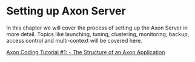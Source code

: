 # Setting up Axon Server

In this chapter we will cover the process of setting up the Axon Server in more detail.
Topics like launching, tuning, clustering, monitoring, backup, access control and multi-context will be covered here.

[Axon Coding Tutorial #1: - The Structure of an Axon Application](https://youtu.be/tqn9p8Duy54)
